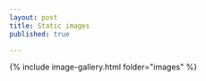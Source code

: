 ```yaml
---
layout: post
title: Static images
published: true

---
```

{% include image-gallery.html folder="images"  %}